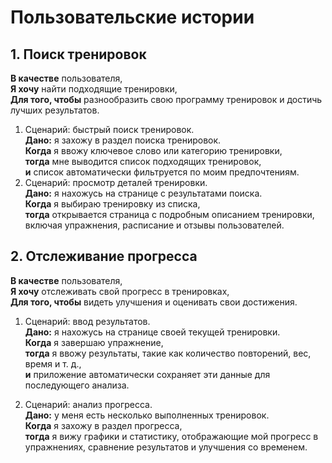 # Пользовательские истории

## 1. Поиск тренировок

**В качестве** пользователя, \
**Я хочу** найти подходящие тренировки, \
**Для того, чтобы** разнообразить свою программу тренировок и достичь лучших результатов.

1. Сценарий: быстрый поиск тренировок. \
   **Дано:** я захожу в раздел поиска тренировок. \
   **Когда** я ввожу ключевое слово или категорию тренировки, \
   **тогда** мне выводится список подходящих тренировок, \
   **и** список автоматически фильтруется по моим предпочтениям.
2. Сценарий: просмотр деталей тренировки. \
   **Дано:** я нахожусь на странице с результатами поиска. \
   **Когда** я выбираю тренировку из списка, \
   **тогда**  открывается страница с подробным описанием тренировки, включая упражнения, расписание и отзывы пользователей.

## 2. Отслеживание прогресса

**В качестве** пользователя, \
**Я хочу** отслеживать свой прогресс в тренировках, \
**Для того, чтобы** видеть улучшения и оценивать свои достижения.

1. Сценарий: ввод результатов. \
   **Дано:** я нахожусь на странице своей текущей тренировки. \
   **Когда** я завершаю упражнение, \
   **тогда** я ввожу результаты, такие как количество повторений, вес, время и т. д., \
   **и** приложение автоматически сохраняет эти данные для последующего анализа.

2. Сценарий: анализ прогресса. \
   **Дано:** у меня есть несколько выполненных тренировок. \
   **Когда** я захожу в раздел прогресса, \
   **тогда** я вижу графики и статистику, отображающие мой прогресс в упражнениях, сравнение результатов и улучшения со временем.
